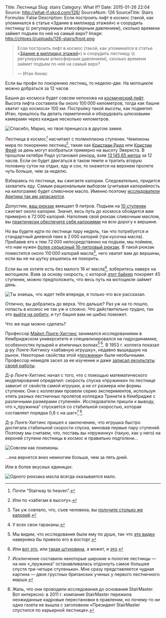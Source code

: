 Title: Лестница
Slug: stairs
Category: What If?
Date: 2015-01-26 22:04
Source: http://what-if.xkcd.com/126/
SourceNum: 126
SourceTitle: Stairs
Formulas: False
Description: Если построить лифт в космос (такой, как упоминался в статье «Здание в миллиард этажей») и соорудить лестницу (с регулируемым атмосферным давлением), сколько времени займет подъем по ней на самый верх?
Image: http://chtoes.li/uploads/126-stairs/front.png


> Если построить лифт в космос (такой, как упоминался в статье «[Здание в миллиард этажей](http://chtoes.li/billion-story-building/)») и соорудить лестницу (с регулируемым атмосферным давлением), сколько времени займет подъем по ней на самый верх?
>
> — Итан Аннас

Если вы профи по покорению лестниц, то неделю-две. На мотоцикле можно добраться за 12 часов.

Башня до космоса будет совсем непохожа на [космический лифт](https://ru.wikipedia.org/wiki/Космический_лифт). Высота лифта составила бы около 100&thinsp;000 километров, тогда как башне хватит «до космоса» 100 км. Постройку такой высоты, как подметил Итан, пришлось бы делать герметичной и оборудовать шлюзовыми камерами через каждые несколько километров.

![](/uploads/126-stairs/stairs_ru.png "Спасибо, Марио, но твоя принцесса в другом замке.")

Лестница в космос[^1] насчитает с полмиллиона ступенек. Чемпионы мира по покорению лестниц[^2], такие как [Кристиан Ридл](http://stairsport.com/12h-stair-climbing-world-record-attempt-by-christian-riedl/) или [Кристин Фрей](http://www.kristinfrey.com/) за день могут взобраться примерно на высоту Эвереста. В прошлом октябре Ридл установил рекорд, взяв [13&thinsp;145,65 метра](http://www.guinnessworldrecords.com/world-records/stair-climbing-vertical-height-%2812-hours%29) за 12 часов. Если он будет двигаться в таком темпе и тратить вторую половину суток на отдых, еду и сон, то окажется на верхнем пролете чуть больше, чем за неделю.

[^1]: Почти “Stairway to heaven”.
[^2]: Или по «забегам в высоту».

Взбираясь по лестнице, вы сжигаете калории. Следовательно, придется захватить еду. Самым рациональным выбором (учитывая калорийность на килограмм) будет сливочное масло. Именно поэтому [исследователи Арктики так им запасаются](http://abcnews.go.com/Technology/GlobalWarming/story?id=4853093).

Допустим, [ваш рюкзак](http://www.amazon.co.uk/Disney-Frozen-Childrens-Multicoloured-FROZEN001018/dp/B00O2EO8XU) вмещает 9 литров. Подъем на [10 ступенек](http://journals.lww.com/acsm-msse/pages/articleviewer.aspx?year=2002&issue=04000&article=00021&type=abstract) сжигает около калории. Значит, весь путь до космоса обойдется вам примерно в 72&thinsp;000 калорий. Наполнив свой рюкзак сливочным маслом, вы [практически обеспечите себя калориями](http://www.wolframalpha.com/input/?i=9+liters+of+butter) на всю дорогу к вершине.

Но вы будете идти по лестнице пару недель, так что потребуется и стандартный дневной паек в 2&thinsp;000 калорий (три кусочка масла). Прибавив его к тем 72&thinsp;000 непосредственно на подъем, мы поймем, что нам нужен [более серьезный 16-литровый рюкзак](http://www.disneystore.com/anna-and-elsa-backpack-for-girls-personalizable/mp/1367267/1000290/). В такой рюкзак поместится около 110&thinsp;000 калорий масла[^3], чего хватит вам до вершины, если вы не на шутку решились ее покорить.

[^3]: Так уж совпало, что, съев человека, вы [получите столько же калорий](http://www.topatoco.com/merchant.mvc?Screen=PROD&Product_Code=QW-PERSON).

Если вы не хотите есть без малого 16 кг масла[^4], взберитесь наверх на мотоцикле. Взяв за основу скорость, с которой [этот байкер](https://www.youtube.com/watch?v=k8CZiqEjQDk) покоряет 45 ступенек, можно предположить, что весь путь на мотоцикле займет день.

[^4]: У всех свои тараканы.

![](/uploads/126-stairs/options_ru.png "Ты знаешь, что ждет тебя впереди, я только что все рассказал.")

Отлично, вы добрались до верха. Что дальше? Раз уж на то пошло, попасть в космос не так уж и сложно. Что действительно трудно, так это [выйти на орбиту](http://chtoes.li/orbital-speed/), и тут башня вам не шибко поможет.

Что же еще можно сделать?

Профессор [Майкл Лонге-Хиггинс](http://noc.ac.uk/about-us/history/national-oceanography-centre-southampton/influential-scientists/professor-michael-s) занимался исследованиями в Кембриджском университете и специализировался на гидродинамике, особенностях пузырей и атипичных волнах[^5]​&thinsp;[^6]. В 1953 г. коллега показал д-ру Лонге-Хиггинсу «забавную игрушку», недавно вышедшую на рынок. Некоторые свойства этой «[пружинки](https://ru.wikipedia.org/wiki/Слинки)» были необычными. Профессор немедля засел за ее изучение и даже [записал результаты своей работы](http://www2.eng.cam.ac.uk/~hemh/TV/On_Slinky_the_dynamics_of_a_loose_heavy_spring.pdf).

[^5]: Мы видим, что исследования были ему по душе, так что [это видео](https://www.youtube.com/watch?v=p70s1BNvBXI) наверняка бы привело его в восторг.
[^6]: Или [вот это](https://www.youtube.com/watch?v=711bZ_pLusQ), или [такая штуковина](https://www.kickstarter.com/projects/creatableslabs/project-nesm-never-ending-slinky-machine), а может, и [это](https://www.youtube.com/watch?v=JwohMl9Toww).

Д-р Лонге-Хиггинс начал с того, что с помощью математического моделирования определил: скорость спуска «пружинки» по лестнице зависит от свойств самой игрушки, а не от размера или формы ступенек. Они с коллегами провели серию экспериментов, используя «пять разных лестничных пролетов колледжа Тринити в Кембридже с различными размерами ступеней». Исследователи пришли к выводу, что «„пружинка“ спускается со стабильной скоростью, которая составляет порядка 0,8 с на шаг»[^7]&thinsp;​[^8].

[^7]: Исключение составили некоторые широкие и пологие лестницы — на них «„пружинка“ останавливалась отдохнуть самое большее спустя три-четыре ступеньки». Мне сразу представляется чудная картина — двое грустных британских ученых у первого лестничного марша.
[^8]: Жаль, что они проводили исследования до основания StairMaster. Вот интересно: в 2011 г. компания StairMaster пережила неожиданные кадровые перестановки в правлении, но почему-то *ни одна* газета не вышла с заголовком «Президент StairMaster спустился по карьерной лестнице».

Д-р Лонге-Хиггинс пришел к заключению, что игрушка быстро достигала стабильной скорости спуска, миновав первые пару ступеней. Поэтому мы считаем, что, поставь вы «пружинку» (такую, как у него) на верхней ступени лестницы в космос и правильно подтолкни…

![](/uploads/126-stairs/slink_ru.png "Совсем как покемоны.")

…она вернется вниз немногим больше, чем за пять дней.

Или в более вкусных единицах:

![](/uploads/126-stairs/butter_ru.png "Одного рюкзака масла всегда оказывается мало.")
